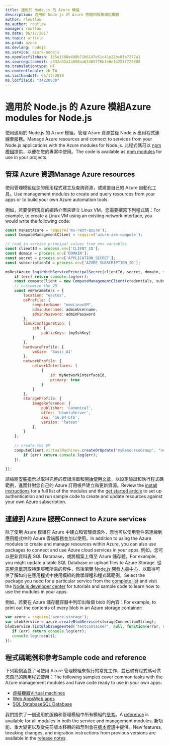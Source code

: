 ```yaml
---
title: 適用於 Node.js 的 Azure 模組
description: 適用於 Node.js 的 Azure 管理和服務模組概觀
author: rloutlaw
ms.author: routlaw
manager: routlaw
ms.date: 06/17/2017
ms.topic: article
ms.prod: azure
ms.devlang: nodejs
ms.service: azure-nodejs
ms.openlocfilehash: 165e1580e408b71b6147e51c41e22bc8fe7277a1
ms.sourcegitcommit: c332a32a1a850aa62405776bfe0e14251f722888
ms.translationtype: HT
ms.contentlocale: zh-TW
ms.lasthandoff: 05/17/2018
ms.locfileid: "34220530"
---
```

# <a name="azure-modules-for-nodejs"></a><span data-ttu-id="6f89d-103">適用於 Node.js 的 Azure 模組</span><span class="sxs-lookup"><span data-stu-id="6f89d-103">Azure modules for Node.js</span></span>

<span data-ttu-id="6f89d-104">使用適用於 Node.js 的 Azure 模組，管理 Azure 資源並從 Node.js 應用程式連線至服務。</span><span class="sxs-lookup"><span data-stu-id="6f89d-104">Manage Azure resources and connect to services from your Node.js applications with the Azure modules for Node.js.</span></span> <span data-ttu-id="6f89d-105">此程式碼可以 [npm 模組](node-sdk-azure-install.md)提供，以便在您的專案中使用。</span><span class="sxs-lookup"><span data-stu-id="6f89d-105">The code is available as [npm modules](node-sdk-azure-install.md) for use in your projects.</span></span> 

## <a name="manage-azure-resources"></a><span data-ttu-id="6f89d-106">管理 Azure 資源</span><span class="sxs-lookup"><span data-stu-id="6f89d-106">Manage Azure resources</span></span>

<span data-ttu-id="6f89d-107">使用管理模組從您的應用程式建立及查詢資源，或建置自己的 Azure 自動化工具。</span><span class="sxs-lookup"><span data-stu-id="6f89d-107">Use management modules to create and query resources from your apps or to build your own Azure automation tools.</span></span> 

<span data-ttu-id="6f89d-108">例如，若要使用現有的網路介面來建立 Linux VM，您需要撰寫下列程式碼：</span><span class="sxs-lookup"><span data-stu-id="6f89d-108">For example, to create a Linux VM using an existing network interface, you would write the following code:</span></span>

```javascript
const msRestAzure = require('ms-rest-azure');
const ComputeManagementClient = require('azure-arm-compute');

// read in service principal values from env variables
const clientId = process.env['CLIENT_ID'];
const domain = process.env['DOMAIN'];
const secret = process.env['APPLICATION_SECRET'];
const subscriptionId = process.env['AZURE_SUBSCRIPTION_ID'];

msRestAzure.loginWithServicePrincipalSecret(clientId, secret, domain, function (err, credentials, subscriptions) {
    if (err) return console.log(err);
    const computeClient = new ComputeManagementClient(credentials, subscriptionId);
    // customize the VM 
    const vmParameters = {
        location: "eastus",
        osProfile: {
            computerName: "newLinuxVM",
            adminUsername: adminUsername,
            adminPassword: adminPassword
        },
        linuxConfiguration: {
            ssh: {
                publicKeys: [mySshKey]
            }
        },
        hardwareProfile: {
            vmSize: 'Basic_A1'
        },
        networkProfile: {
            networkInterfaces: [
                {
                    id: myNetworkInterfaceId,
                    primary: true
                }
            ]
        },
        storageProfile: {
            imageReference: {
                publisher: 'Canonical',
                offer: 'UbuntuServer',
                sku: '16.04-LTS',
                version: 'latest'
            },
        }
    };
 
    // create the VM
    computeClient.virtualMachines.createOrUpdate("myResourceGroup", "newLinuxVM", vmParameters, function (err, data) {
        if (err) return console.log(err);
    });

});
```

<span data-ttu-id="6f89d-109">請檢閱[安裝指示](node-sdk-azure-install.md)以取得完整的模組清單和[開始使用文章](node-sdk-azure-get-started.md)，以設定驗證和執行程式碼範例，進而針對您自己的 Azure 訂用帳戶建立和更新資源。</span><span class="sxs-lookup"><span data-stu-id="6f89d-109">Review the [install instructions](node-sdk-azure-install.md) for a full list of the modules and the [get started article](node-sdk-azure-get-started.md) to set up authentication and run sample code to create and update resources against your own Azure subscription.</span></span> 

## <a name="connect-to-azure-services"></a><span data-ttu-id="6f89d-110">連線到 Azure 服務</span><span class="sxs-lookup"><span data-stu-id="6f89d-110">Connect to Azure services</span></span>

<span data-ttu-id="6f89d-111">除了使用 Azure 模組在 Azure 中建立和管理資源外，您也可以使用套件來連線到應用程式中的 Azure 雲端服務並加以使用。</span><span class="sxs-lookup"><span data-stu-id="6f89d-111">In addition to using the Azure modules to create and manage resources within Azure, you can also use packages to connect and use Azure cloud services in your apps.</span></span> <span data-ttu-id="6f89d-112">例如，您可以更新資料表 SQL Database，或將檔案上傳至 Azure 儲存體。</span><span class="sxs-lookup"><span data-stu-id="6f89d-112">For example, you might update a table SQL Database or upload files to Azure Storage.</span></span> <span data-ttu-id="6f89d-113">從[完整清單](node-sdk-azure-install.md)選取特定服務所需的套件，然後瀏覽 [Node.js 開發人員中心](https://azure.microsoft.com/develop/nodejs/)，以取得可供了解如何在應用程式中使用模組的教學課程和程式碼範例。</span><span class="sxs-lookup"><span data-stu-id="6f89d-113">Select the package you need for a particular service from the [complete list](node-sdk-azure-install.md) and visit the [Node.js developer center](https://azure.microsoft.com/develop/nodejs/) for tutorials and sample code to learn how to use the modules in your apps.</span></span>

<span data-ttu-id="6f89d-114">例如，若要在 Azure 儲存體容器中列印出每個 blob 的內容：</span><span class="sxs-lookup"><span data-stu-id="6f89d-114">For example, to print out the contents of every blob in an Azure storage container:</span></span>

```javascript
var azure = require('azure-storage');
var blobService = azure.createBlobService(storageConnectionString);
blobService.listBlobsSegmented('testcontainer', null, function(error, result, response) {
   if (err) return console.log(err);
   console.log(result);
});
```

## <a name="sample-code-and-reference"></a><span data-ttu-id="6f89d-115">程式碼範例和參考</span><span class="sxs-lookup"><span data-stu-id="6f89d-115">Sample code and reference</span></span>

<span data-ttu-id="6f89d-116">下列範例涵蓋了可使用 Azure 管理模組來執行的常見工作，並已備有程式碼可供您自己的應用程式使用：</span><span class="sxs-lookup"><span data-stu-id="6f89d-116">The following samples cover common tasks with the Azure management modules and have code ready to use in your own apps:</span></span>

- [<span data-ttu-id="6f89d-117">虛擬機器</span><span class="sxs-lookup"><span data-stu-id="6f89d-117">Virtual machines</span></span>](node-samples-services-compute.md)
- [<span data-ttu-id="6f89d-118">Web Apps</span><span class="sxs-lookup"><span data-stu-id="6f89d-118">Web apps</span></span>](node-samples-services-web-and-mobile.md)
- [<span data-ttu-id="6f89d-119">SQL Database</span><span class="sxs-lookup"><span data-stu-id="6f89d-119">SQL Database</span></span>](node-samples-services-database.md)
   
<span data-ttu-id="6f89d-120">我們提供了一個適用於服務和管理模組中所有模組的[參考](https://docs.microsoft.com/javascript/api)。</span><span class="sxs-lookup"><span data-stu-id="6f89d-120">A [reference](https://docs.microsoft.com/javascript/api) is available for all modules in both the service and management modules.</span></span> <span data-ttu-id="6f89d-121">新功能、重大變更以及從先前版本移轉的指示則會在[版本資訊](https://github.com/Azure/azure-sdk-for-node/releases)中提供。</span><span class="sxs-lookup"><span data-stu-id="6f89d-121">New features, breaking changes, and migration instructions from previous versions are available in the [release notes](https://github.com/Azure/azure-sdk-for-node/releases).</span></span>